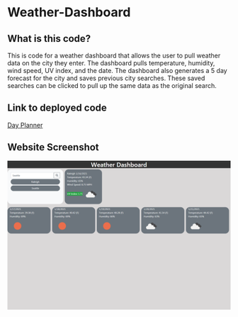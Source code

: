 # Weather-Dashboard

## What is this code?

This is code for a weather dashboard that allows the user to pull weather data on the city they enter. The dashboard pulls temperature, humidity, wind speed, UV index, and the date. The dashboard also generates a 5 day forecast for the city and saves previous city searches. These saved searches can be clicked to pull up the same data as the original search.

## Link to deployed code

[Day Planner](https://robeandhat.github.io/Weather-Dashboard/)

## Website Screenshot

![Main Page](https://github.com/RobeandHat/Weather-Dashboard/blob/main/assets/images/Screenshot.png)
